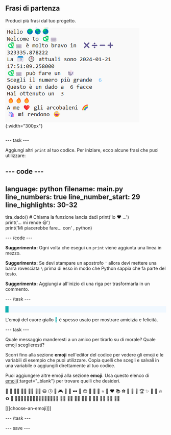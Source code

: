 ## Frasi di partenza

<div style="display: flex; flex-wrap: wrap">
<div style="flex-basis: 200px; flex-grow: 1; margin-right: 15px;">
Produci più frasi dal tuo progetto.
</div>
<div>

![Alcune nuove righe di stampa nell'area di output dell'editor di codice con emoji e frasi di testo.](images/sentence_starter.png){:width="300px"} 

</div>
</div>

--- task ---

Aggiungi altri `print` al tuo codice. Per iniziare, ecco alcune frasi che puoi utilizzare:

--- code ---
---
language: python filename: main.py line_numbers: true line_number_start: 29
line_highlights: 30-32
---

tira_dado() # Chiama la funzione lancia dadi print('Io ❤️ ...')   
print('... mi rende 😃')   
print('Mi piacerebbe fare... con' , python)

--- /code ---

**Suggerimento:** Ogni volta che esegui un `print` viene aggiunta una linea in mezzo.

**Suggerimento:** Se devi stampare un apostrofo `'` allora devi mettere una barra rovesciata `\` prima di esso in modo che Python sappia che fa parte del testo.

**Suggerimento:** Aggiungi `#` all'inizio di una riga per trasformarla in un commento.

--- /task ---

<p style="border-left: solid; border-width:10px; border-color: #0faeb0; background-color: aliceblue; padding: 10px;">

L'emoji del cuore giallo <span style="color: #0faeb0">💛</span> è spesso usato per mostrare amicizia e felicità.</p>

--- task ---

Quale messaggio manderesti a un amico per tirarlo su di morale? Quale emoji sceglieresti?

Scorri fino alla sezione **emoji** nell'editor del codice per vedere gli emoji e le variabili di esempio che puoi utilizzare. Copia quelli che scegli e salvali in una variabile o aggiungili direttamente al tuo codice.

Puoi aggiungere altre emoji alla sezione **emoji**. Usa questo elenco di [emoji](https://unicode.org/emoji/charts/full-emoji-list.html){:target="_blank"} per trovare quelli che desideri.

🎊 🙌 🙌🏼 🙌🏽 🙌🏾 🙌🏿 😃 🕒 🎨 🎮 🔬 🎉 🕶️ 🎲 😊 🦄 🚀 💯 ⭐ 💛 ❤️ 📚 ⚽ 🏏 🏀 🥋 🏆 ✨ 🥺 🌈 🔥 ♻️ 🌳 👩‍🦽👩🏼‍🦽👩🏽‍🦽👩🏾‍🦽👩🏿‍🦽🧘 🧘🏼 🧘🏽 🧘🏾 🧘🏿 🙋 🙋🏼 🙋🏽 🙋🏾 🙋🏿

[[[choose-an-emoji]]]

--- /task ---

--- save ---
